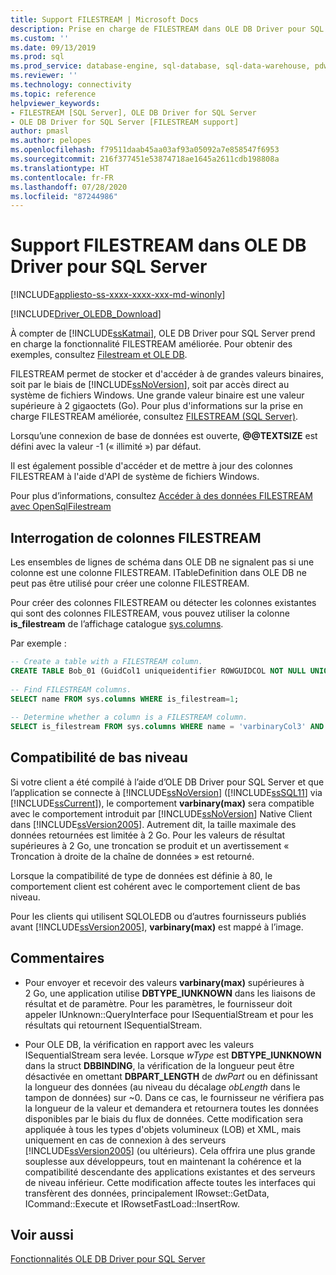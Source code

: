 ```yaml
---
title: Support FILESTREAM | Microsoft Docs
description: Prise en charge de FILESTREAM dans OLE DB Driver pour SQL Server
ms.custom: ''
ms.date: 09/13/2019
ms.prod: sql
ms.prod_service: database-engine, sql-database, sql-data-warehouse, pdw
ms.reviewer: ''
ms.technology: connectivity
ms.topic: reference
helpviewer_keywords:
- FILESTREAM [SQL Server], OLE DB Driver for SQL Server
- OLE DB Driver for SQL Server [FILESTREAM support]
author: pmasl
ms.author: pelopes
ms.openlocfilehash: f79511daab45aa03af93a05092a7e858547f6953
ms.sourcegitcommit: 216f377451e53874718ae1645a2611cdb198808a
ms.translationtype: HT
ms.contentlocale: fr-FR
ms.lasthandoff: 07/28/2020
ms.locfileid: "87244986"
---
```

# <a name="filestream-support-in-ole-db-driver-for-sql-server"></a>Support FILESTREAM dans OLE DB Driver pour SQL Server
[!INCLUDE[appliesto-ss-xxxx-xxxx-xxx-md-winonly](../../../includes/appliesto-ss-xxxx-xxxx-xxx-md-winonly.md)]

[!INCLUDE[Driver_OLEDB_Download](../../../includes/driver_oledb_download.md)]

À compter de [!INCLUDE[ssKatmai](../../../includes/sskatmai-md.md)], OLE DB Driver pour SQL Server prend en charge la fonctionnalité FILESTREAM améliorée. Pour obtenir des exemples, consultez [Filestream et OLE DB](../../oledb/ole-db-how-to/filestream/filestream-and-ole-db.md).  

FILESTREAM permet de stocker et d'accéder à de grandes valeurs binaires, soit par le biais de [!INCLUDE[ssNoVersion](../../../includes/ssnoversion-md.md)], soit par accès direct au système de fichiers Windows. Une grande valeur binaire est une valeur supérieure à 2 gigaoctets (Go). Pour plus d'informations sur la prise en charge FILESTREAM améliorée, consultez [FILESTREAM &#40;SQL Server&#41;](../../../relational-databases/blob/filestream-sql-server.md).  
  
Lorsqu’une connexion de base de données est ouverte, **\@\@TEXTSIZE** est défini avec la valeur -1 (« illimité ») par défaut.  
  
Il est également possible d'accéder et de mettre à jour des colonnes FILESTREAM à l'aide d'API de système de fichiers Windows.  
  
Pour plus d’informations, consultez [Accéder à des données FILESTREAM avec OpenSqlFilestream](../../../relational-databases/blob/access-filestream-data-with-opensqlfilestream.md)  
  
## <a name="querying-for-filestream-columns"></a>Interrogation de colonnes FILESTREAM  
Les ensembles de lignes de schéma dans OLE DB ne signalent pas si une colonne est une colonne FILESTREAM. ITableDefinition dans OLE DB ne peut pas être utilisé pour créer une colonne FILESTREAM.    
  
Pour créer des colonnes FILESTREAM ou détecter les colonnes existantes qui sont des colonnes FILESTREAM, vous pouvez utiliser la colonne **is_filestream** de l’affichage catalogue [sys.columns](../../../relational-databases/system-catalog-views/sys-columns-transact-sql.md).  
  
Par exemple :  
  
```sql  
-- Create a table with a FILESTREAM column.  
CREATE TABLE Bob_01 (GuidCol1 uniqueidentifier ROWGUIDCOL NOT NULL UNIQUE DEFAULT NEWID(), IntCol2 int, varbinaryCol3 varbinary(max) FILESTREAM);  
  
-- Find FILESTREAM columns.  
SELECT name FROM sys.columns WHERE is_filestream=1;  
  
-- Determine whether a column is a FILESTREAM column.  
SELECT is_filestream FROM sys.columns WHERE name = 'varbinaryCol3' AND object_id IN (SELECT object_id FROM sys.tables WHERE name='Bob_01');  
```  
  
## <a name="down-level-compatibility"></a>Compatibilité de bas niveau  
Si votre client a été compilé à l’aide d’OLE DB Driver pour SQL Server et que l’application se connecte à [!INCLUDE[ssNoVersion](../../../includes/ssnoversion-md.md)] ([!INCLUDE[ssSQL11](../../../includes/sssql11-md.md)] via [!INCLUDE[ssCurrent](../../../includes/sscurrent-md.md)]), le comportement **varbinary(max)** sera compatible avec le comportement introduit par [!INCLUDE[ssNoVersion](../../../includes/ssnoversion-md.md)] Native Client dans [!INCLUDE[ssVersion2005](../../../includes/ssversion2005-md.md)]. Autrement dit, la taille maximale des données retournées est limitée à 2 Go. Pour les valeurs de résultat supérieures à 2 Go, une troncation se produit et un avertissement « Troncation à droite de la chaîne de données » est retourné. 
  
Lorsque la compatibilité de type de données est définie à 80, le comportement client est cohérent avec le comportement client de bas niveau.  
  
Pour les clients qui utilisent SQLOLEDB ou d’autres fournisseurs publiés avant [!INCLUDE[ssVersion2005](../../../includes/ssversion2005-md.md)], **varbinary(max)** est mappé à l’image.  
  
## <a name="comments"></a>Commentaires
- Pour envoyer et recevoir des valeurs **varbinary(max)** supérieures à 2 Go, une application utilise **DBTYPE_IUNKNOWN** dans les liaisons de résultat et de paramètre. Pour les paramètres, le fournisseur doit appeler IUnknown::QueryInterface pour ISequentialStream et pour les résultats qui retournent ISequentialStream.  

-  Pour OLE DB, la vérification en rapport avec les valeurs ISequentialStream sera levée. Lorsque *wType* est **DBTYPE_IUNKNOWN** dans la struct **DBBINDING**, la vérification de la longueur peut être désactivée en omettant **DBPART_LENGTH** de *dwPart* ou en définissant la longueur des données (au niveau du décalage *obLength* dans le tampon de données) sur ~0. Dans ce cas, le fournisseur ne vérifiera pas la longueur de la valeur et demandera et retournera toutes les données disponibles par le biais du flux de données. Cette modification sera appliquée à tous les types d'objets volumineux (LOB) et XML, mais uniquement en cas de connexion à des serveurs [!INCLUDE[ssVersion2005](../../../includes/ssversion2005-md.md)] (ou ultérieurs). Cela offrira une plus grande souplesse aux développeurs, tout en maintenant la cohérence et la compatibilité descendante des applications existantes et des serveurs de niveau inférieur.  Cette modification affecte toutes les interfaces qui transfèrent des données, principalement IRowset::GetData, ICommand::Execute et IRowsetFastLoad::InsertRow.
 

## <a name="see-also"></a>Voir aussi  
 [Fonctionnalités OLE DB Driver pour SQL Server](../../oledb/features/oledb-driver-for-sql-server-features.md)  
  
  
